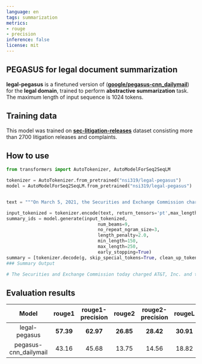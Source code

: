 ```yaml
---
language: en
tags: summarization
metrics:
- rouge
- precision
inference: false
license: mit
---
```


## PEGASUS for legal document summarization
**legal-pegasus** is a finetuned version of ([**google/pegasus-cnn_dailymail**](https://huggingface.co/google/pegasus-cnn_dailymail)) for the **legal domain**, trained to perform **abstractive summarization** task. The maximum length of input sequence is 1024 tokens.

## Training data

This model was trained on [**sec-litigation-releases**](https://www.sec.gov/litigation/litreleases.htm) dataset consisting more than 2700 litigation releases and complaints.

## How to use
```Python
from transformers import AutoTokenizer, AutoModelForSeq2SeqLM

tokenizer = AutoTokenizer.from_pretrained("nsi319/legal-pegasus")  
model = AutoModelForSeq2SeqLM.from_pretrained("nsi319/legal-pegasus")


text = """On March 5, 2021, the Securities and Exchange Commission charged AT&T, Inc. with repeatedly violating Regulation FD, and three of its Investor Relations executives with aiding and abetting AT&T's violations, by selectively disclosing material nonpublic information to research analysts. According to the SEC's complaint, AT&T learned in March 2016 that a steeper-than-expected decline in its first quarter smartphone sales would cause AT&T's revenue to fall short of analysts' estimates for the quarter. The complaint alleges that to avoid falling short of the consensus revenue estimate for the third consecutive quarter, AT&T Investor Relations executives Christopher Womack, Michael Black, and Kent Evans made private, one-on-one phone calls to analysts at approximately 20 separate firms. On these calls, the AT&T executives allegedly disclosed AT&T's internal smartphone sales data and the impact of that data on internal revenue metrics, despite the fact that internal documents specifically informed Investor Relations personnel that AT&T's revenue and sales of smartphones were types of information generally considered "material" to AT&T investors, and therefore prohibited from selective disclosure under Regulation FD. The complaint further alleges that as a result of what they were told on these calls, the analysts substantially reduced their revenue forecasts, leading to the overall consensus revenue estimate falling to just below the level that AT&T ultimately reported to the public on April 26, 2016. The SEC's complaint, filed in federal district court in Manhattan, charges AT&T with violations of the disclosure provisions of Section 13(a) of the Securities Exchange Act of 1934 and Regulation FD thereunder, and charges Womack, Evans and Black with aiding and abetting these violations. The complaint seeks permanent injunctive relief and civil monetary penalties against each defendant. The SEC's investigation was conducted by George N. Stepaniuk, Thomas Peirce, and David Zetlin-Jones of the SEC's New York Regional Office. The SEC's litigation will be conducted by Alexander M. Vasilescu, Victor Suthammanont, and Mr. Zetlin-Jones. The case is being supervised by Sanjay Wadhwa."""

input_tokenized = tokenizer.encode(text, return_tensors='pt',max_length=1024,truncation=True)
summary_ids = model.generate(input_tokenized,
                                  num_beams=9,
                                  no_repeat_ngram_size=3,
                                  length_penalty=2.0,
                                  min_length=150,
                                  max_length=250,
                                  early_stopping=True)
summary = [tokenizer.decode(g, skip_special_tokens=True, clean_up_tokenization_spaces=False) for g in summary_ids][0]
### Summary Output

# The Securities and Exchange Commission today charged AT&T, Inc. and three of its Investor Relations executives with aiding and abetting the company's violations of the antifraud provisions of Section 10(b) of the Securities Exchange Act of 1934 and Rule 10b-5 thereunder. According to the SEC's complaint, the company learned in March 2016 that a steeper-than-expected decline in its first quarter smartphone sales would cause its revenue to fall short of analysts' estimates for the quarter. The complaint alleges that to avoid falling short of the consensus revenue estimate for the third consecutive quarter, the executives made private, one-on-one phone calls to analysts at approximately 20 separate firms. On these calls, the SEC alleges that Christopher Womack, Michael Black, and Kent Evans allegedly disclosed internal smartphone sales data and the impact of that data on internal revenue metrics. The SEC further alleges that as a result of what they were told, the analysts substantially reduced their revenue forecasts, leading to the overall consensus Revenue Estimate falling to just below the level that AT&t ultimately reported to the public on April 26, 2016. The SEC is seeking permanent injunctive relief and civil monetary penalties against each defendant.
```
## Evaluation results

| Model |  rouge1  |  rouge1-precision  |  rouge2   |  rouge2-precision  | rougeL   |  rougeL-precision  |
|:-----------:|:-----:|:-----:|:------:|:-----:|:------:|:-----:|
| legal-pegasus        | **57.39** |  **62.97** | **26.85**  | **28.42** | **30.91**  | **33.22** | 
| pegasus-cnn_dailymail          | 43.16  |  45.68  | 13.75  | 14.56 | 18.82  | 20.07 |


